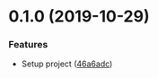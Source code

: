 <a name="0.1.0"></a>
# 0.1.0 (2019-10-29)


### Features

* Setup project ([46a6adc](https://github.com/atSCM/esdoc-typescript-plugin/commits/46a6adc))



